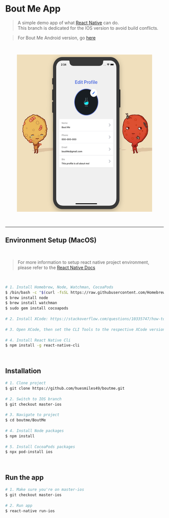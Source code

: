 # Bout Me App

> A simple demo app of what [React Native](https://reactnative.dev/) can do. \
> This branch is dedicated for the IOS version to avoid build conflicts.

> For Bout Me Android version, go [here](https://github.com/huesmiles49/boutme/tree/master-android)

<br />

<p align="center">
  <img width="430" height="500" src="https://github.com/huesmiles49/boutme/blob/master/BoutMe/assets/images/demo-pic-ios.png">
</p>

<br />

---

## Environment Setup (MacOS)
<br />

> For more information to setup react native project environment, please refer to the [React Native Docs](https://reactnative.dev/docs/environment-setup)

<br />

```bash
# 1. Install Homebrew, Node, Watchman, CocoaPods
$ /bin/bash -c "$(curl -fsSL https://raw.githubusercontent.com/Homebrew/install/master/install.sh)"
$ brew install node
$ brew install watchman
$ sudo gem install cocoapods

# 2. Install XCode: https://stackoverflow.com/questions/10335747/how-to-download-xcode-dmg-or-xip-file

# 3. Open XCode, then set the CLI Tools to the respective XCode version

# 4. Install React Native Cli
$ npm install -g react-native-cli
```
<br />

## Installation

```bash
# 1. Clone project
$ git clone https://github.com/huesmiles49/boutme.git

# 2. Switch to IOS branch
$ git checkout master-ios

# 3. Navigate to project
$ cd boutme/BoutMe 

# 4. Install Node packages
$ npm install

# 5. Install CocoaPods packages
$ npx pod-install ios
```
<br />

## Run the app

```bash
# 1. Make sure you're on master-ios
$ git checkout master-ios

# 2. Run app
$ react-native run-ios
```